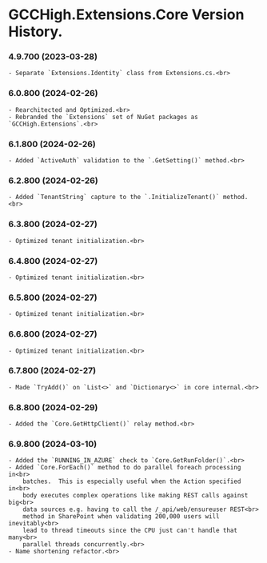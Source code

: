 ﻿# GCCHigh.Extensions.Core Version History.

### **4.9.700 (2023-03-28)**<br>
	- Separate `Extensions.Identity` class from Extensions.cs.<br>

### **6.0.800 (2024-02-26)**<br>
	- Rearchitected and Optimized.<br>
	- Rebranded the `Extensions` set of NuGet packages as `GCCHigh.Extensions`.<br>

### **6.1.800 (2024-02-26)**<br>
	- Added `ActiveAuth` validation to the `.GetSetting()` method.<br>

### **6.2.800 (2024-02-26)**<br>
	- Added `TenantString` capture to the `.InitializeTenant()` method.<br>
		
### **6.3.800 (2024-02-27)**<br>
	- Optimized tenant initialization.<br>
		
### **6.4.800 (2024-02-27)**<br>
	- Optimized tenant initialization.<br>
		
### **6.5.800 (2024-02-27)**<br>
	- Optimized tenant initialization.<br>
		
### **6.6.800 (2024-02-27)**<br>
	- Optimized tenant initialization.<br>
		
### **6.7.800 (2024-02-27)**<br>
	- Made `TryAdd()` on `List<>` and `Dictionary<>` in core internal.<br>
		
### **6.8.800 (2024-02-29)**<br>
	- Added the `Core.GetHttpClient()` relay method.<br>
		
### **6.9.800 (2024-03-10)**<br>
	- Added the `RUNNING_IN_AZURE` check to `Core.GetRunFolder()`.<br>
	- Added `Core.ForEach()` method to do parallel foreach processing in<br>
	    batches.  This is especially useful when the Action specified in<br>
		body executes complex operations like making REST calls against big<br>
		data sources e.g. having to call the /_api/web/ensureuser REST<br>
		method in SharePoint when validating 200,000 users will inevitably<br>
		lead to thread timeouts since the CPU just can't handle that many<br>
		parallel threads concurrently.<br>
	- Name shortening refactor.<br>
